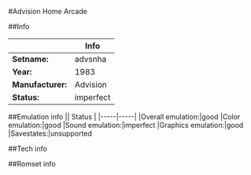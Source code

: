 #Advision Home Arcade

##Info

||Info|
|-----|-----|
|**Setname:**|advsnha
|**Year:**|1983
|**Manufacturer:**|Advision
|**Status:**|imperfect

##Emulation info
|| Status |
|-----|-----|
|Overall emulation:|good
|Color emulation:|good
|Sound emulation:|imperfect
|Graphics emulation:|good
|Savestates:|unsupported

##Tech info

##Romset info

<!--- START OF EDITED COMMENT DO NOT TOUCH TEXT ABOVE-->

